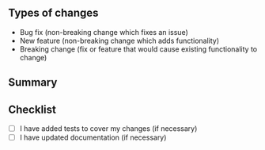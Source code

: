 ## Types of changes
<!--- What types of changes does your code introduce? Keep only relevant points: -->
- Bug fix (non-breaking change which fixes an issue)
- New feature (non-breaking change which adds functionality)
- Breaking change (fix or feature that would cause existing functionality to change)

## Summary
<!--- What does your code do? -->

## Checklist
<!--- Please, let us know if you need help-->
- [ ] I have added tests to cover my changes (if necessary)
- [ ] I have updated documentation (if necessary)
